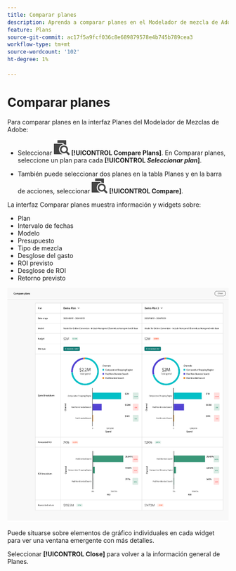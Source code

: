 ```yaml
---
title: Comparar planes
description: Aprenda a comparar planes en el Modelador de mezcla de Adobe.
feature: Plans
source-git-commit: ac17f5a9fcf036c8e689879578e4b745b789cea3
workflow-type: tm+mt
source-wordcount: '102'
ht-degree: 1%

---
```



# Comparar planes

Para comparar planes en la interfaz Planes del Modelador de Mezclas de Adobe:

* Seleccionar ![Comparar](../assets/icons/Compare.svg) **[!UICONTROL Compare Plans]**. En Comparar planes, seleccione un plan para cada **[!UICONTROL _Seleccionar plan_]**.

* También puede seleccionar dos planes en la tabla Planes y en la barra de acciones, seleccionar ![Comparar](../assets/icons/Compare.svg) **[!UICONTROL Compare]**.

La interfaz Comparar planes muestra información y widgets sobre:

* Plan
* Intervalo de fechas
* Modelo
* Presupuesto
* Tipo de mezcla
* Desglose del gasto
* ROI previsto
* Desglose de ROI
* Retorno previsto

![Comparar planes](../assets/compare-plans.png)

Puede situarse sobre elementos de gráfico individuales en cada widget para ver una ventana emergente con más detalles.

Seleccionar **[!UICONTROL Close]** para volver a la información general de Planes.

